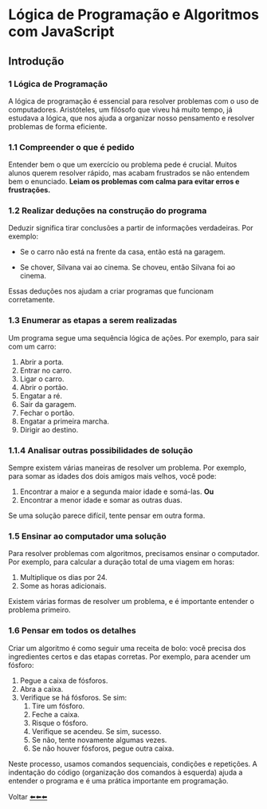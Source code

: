 # Lógica de Programação e Algoritmos com JavaScript

## Introdução

### 1 Lógica de Programação

A lógica de programação é essencial para resolver problemas com o uso de computadores. Aristóteles, um filósofo que viveu há muito tempo, já estudava a lógica, que nos ajuda a organizar nosso pensamento e resolver problemas de forma eficiente.

### 1.1 Compreender o que é pedido

Entender bem o que um exercício ou problema pede é crucial. Muitos alunos querem resolver rápido, mas acabam frustrados se não entendem bem o enunciado.
**Leiam os problemas com calma para evitar erros e frustrações.**

### 1.2 Realizar deduções na construção do programa

Deduzir significa tirar conclusões a partir de informações verdadeiras. Por exemplo:

- Se o carro não está na frente da casa, então está na garagem.

- Se chover, Silvana vai ao cinema. Se choveu, então Silvana foi ao cinema.

Essas deduções nos ajudam a criar programas que funcionam corretamente.

### 1.3 Enumerar as etapas a serem realizadas

Um programa segue uma sequência lógica de ações. Por exemplo, para sair com um carro:

1. Abrir a porta.
2. Entrar no carro.
3. Ligar o carro.
4. Abrir o portão.
5. Engatar a ré.
6. Sair da garagem.
7. Fechar o portão.
8. Engatar a primeira marcha.
9. Dirigir ao destino.

### 1.1.4 Analisar outras possibilidades de solução

Sempre existem várias maneiras de resolver um problema. Por exemplo, para somar as idades dos dois amigos mais velhos, você pode:

1. Encontrar a maior e a segunda maior idade e somá-las.
   **Ou**
2. Encontrar a menor idade e somar as outras duas.

Se uma solução parece difícil, tente pensar em outra forma.

### 1.5 Ensinar ao computador uma solução

Para resolver problemas com algoritmos, precisamos ensinar o computador. Por exemplo, para calcular a duração total de uma viagem em horas:

1. Multiplique os dias por 24.
2. Some as horas adicionais.

Existem várias formas de resolver um problema, e é importante entender o problema primeiro.

### 1.6 Pensar em todos os detalhes

Criar um algoritmo é como seguir uma receita de bolo: você precisa dos ingredientes certos e das etapas corretas. Por exemplo, para acender um fósforo:

1. Pegue a caixa de fósforos.
2. Abra a caixa.
3. Verifique se há fósforos. Se sim:
   1. Tire um fósforo.
   2. Feche a caixa.
   3. Risque o fósforo.
   4. Verifique se acendeu. Se sim, sucesso.
   5. Se não, tente novamente algumas vezes.
   6. Se não houver fósforos, pegue outra caixa.

Neste processo, usamos comandos sequenciais, condições e repetições. A indentação do código (organização dos comandos à esquerda) ajuda a entender o programa e é uma prática importante em programação.

Voltar [⬅️⬅️⬅️](README.md)
